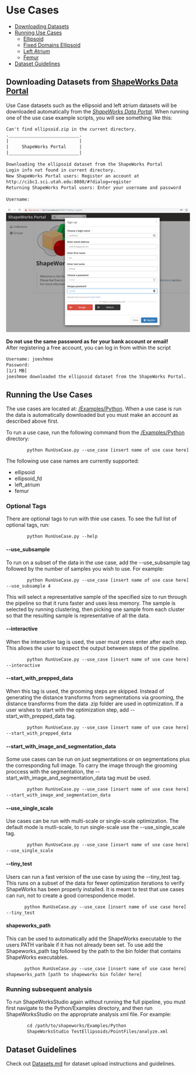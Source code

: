 
# Use Cases

- [Downloading Datasets](#Downloading-Datasets)
- [Running Use Cases](#Running-the-Use-Cases)
  - [Ellipsoid](Ellipsoid.md)
  - [Fixed Domains Ellipsoid](FixedDomainEllipsoid.md)
  - [Left Atrium](LeftAtrium.md)
  - [Femur](Femur.md)
- [Dataset Guidelines](#Dataset-Guidelines)


## Downloading Datasets from [ShapeWorks Data Portal](http://cibc1.sci.utah.edu:8080/)

Use Case datasets such as the ellipsoid and left atrium datasets will be downloaded
automatically from the *[ShapeWorks Data Portal](http://cibc1.sci.utah.edu:8080/)*.
When running one of the use case example scripts, you will see something like this:
```
Can't find ellipsoid.zip in the current directory.
.___________________________.
|                           |
|     ShapeWorks Portal     |
|___________________________|

Downloading the ellipsoid dataset from the ShapeWorks Portal
Login info not found in current directory.
New ShapeWorks Portal users: Register an account at http://cibc1.sci.utah.edu:8080/#?dialog=register
Returning ShapeWorks Portal users: Enter your username and password

Username: 
```

![ShapeWorks Portal Account Registration Screenshot](../Images/ShapeWorksPortalAccountRegistration.png)

**Do not use the same password as for your bank account or email!**  
After registering a free account, you can log in from within the script

```
Username: joeshmoe
Password:
[1/1 MB]
joeshmoe downloaded the ellipsoid dataset from the ShapeWorks Portal.
```

## Running the Use Cases

The use cases are located at: [/Examples/Python](../Examples/Python). When a use case is run the data is automatically downloaded but you must make an account as described above first.

To run a use case, run the following command from the [/Examples/Python](../Examples/Python) directory:
            
            python RunUseCase.py --use_case [insert name of use case here]
            
        
The following use case names are currently supported:
* ellipsoid
* ellipsoid_fd
* left_atrium
* femur
            
### Optional Tags
There are optional tags to run with thie use cases.
To see the full list of optional tags, run:
          
            python RunUseCase.py --help

#### --use_subsample
To run on a subset of the data in the use case, add the --use_subsample tag followed by the number of samples you wish to use. For example:

            python RunUseCase.py --use_case [insert name of use case here] --use_subsample 4

This will select a representative sample of the specified size to run through the pipeline so that it runs faster and uses less memory. The sample is selected by running clustering, then picking one sample from each cluster so that the resulting sample is representative of all the data.

#### --interactive
When the interactive tag is used, the user must press enter after each step. This allows the user to inspect the output between steps of the pipeline.

            python RunUseCase.py --use_case [insert name of use case here] --interactive

#### --start_with_prepped_data
When this tag is used, the grooming steps are skipped. Instead of generating the distance transforms from segmentations via grooming, the distance transforms from the data .zip folder are used in optimization. If a user wishes to start with the optimization step, add --start_with_prepped_data tag.

            python RunUseCase.py --use_case [insert name of use case here] --start_with_prepped_data
           
#### --start_with_image_and_segmentation_data
Some use cases can be run on just segmentations or on segmentations plus the corresponding full image. To carry the image through the grooming proccess with the segmentation, the --start_with_image_and_segmentation_data tag must be used.

            python RunUseCase.py --use_case [insert name of use case here] --start_with_image_and_segmentation_data
            
#### --use_single_scale
Use cases can be run with multi-scale or single-scale optimization. The default mode is mutli-scale, to run single-scale use the --use_single_scale tag.

            python RunUseCase.py --use_case [insert name of use case here] --use_single_scale
           
#### --tiny_test
Users can run a fast verision of the use case by using the --tiny_test tag. This runs on a subset of the data for fewer optimization iterations to verify ShapeWorks has been properly installed. It is meant to test that use cases can run, not to create a good correspondence model.

           python RunUseCase.py --use_case [insert name of use case here] --tiny_test
           
#### shapeworks_path
This can be used to automatically add the ShapeWorks executable to the users PATH varibale if it has not already been set. To use add the Shapeworks_path tag followed by the path to the bin folder that contains ShapeWorks executables.

           python RunUseCase.py --use_case [insert name of use case here] shapeworks_path [path to shapeworks bin folder here]

### Running subsequent analysis

To run ShapeWorksStudio again without running the full pipeline, you must first navigate to the Python/Examples directory, and then run ShapeWorksStudio on the appropriate analysis xml file.  For example:

            cd /path/to/shapeworks/Examples/Python
            ShapeWorksStudio TestEllipsoids/PointFiles/analyze.xml
	    

## Dataset Guidelines
Check out [Datasets.md](Datasets.md) for dataset upload instructions and guidelines. 

